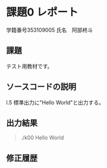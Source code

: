 # 課題0 レポート
学籍番号353109005 氏名　阿部柊斗


## 課題
テスト用教材です。


## ソースコードの説明
l.5 標準出力に"Hello World"と出力する。


## 出力結果

> ./k00
> Hello World

## 修正履歴

